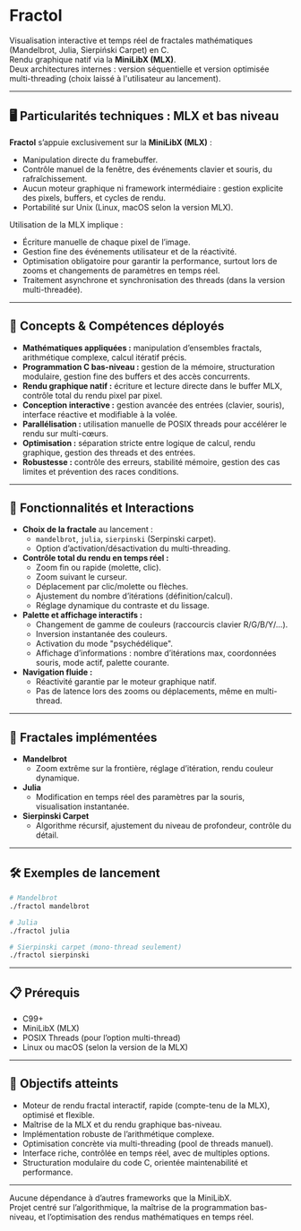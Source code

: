 # Fractol

Visualisation interactive et temps réel de fractales mathématiques (Mandelbrot, Julia, Sierpiński Carpet) en C.  
Rendu graphique natif via la **MiniLibX (MLX)**.  
Deux architectures internes : version séquentielle et version optimisée multi-threading (choix laissé à l'utilisateur au lancement).

---

## 🖥️ Particularités techniques : MLX et bas niveau

**Fractol** s’appuie exclusivement sur la **MiniLibX (MLX)** :  
- Manipulation directe du framebuffer.
- Contrôle manuel de la fenêtre, des événements clavier et souris, du rafraîchissement.
- Aucun moteur graphique ni framework intermédiaire : gestion explicite des pixels, buffers, et cycles de rendu.
- Portabilité sur Unix (Linux, macOS selon la version MLX).

Utilisation de la MLX implique :  
- Écriture manuelle de chaque pixel de l’image.
- Gestion fine des événements utilisateur et de la réactivité.
- Optimisation obligatoire pour garantir la performance, surtout lors de zooms et changements de paramètres en temps réel.
- Traitement asynchrone et synchronisation des threads (dans la version multi-threadée).

---

## 🚀 Concepts & Compétences déployés

- **Mathématiques appliquées :** manipulation d’ensembles fractals, arithmétique complexe, calcul itératif précis.
- **Programmation C bas-niveau :** gestion de la mémoire, structuration modulaire, gestion fine des buffers et des accès concurrents.
- **Rendu graphique natif :** écriture et lecture directe dans le buffer MLX, contrôle total du rendu pixel par pixel.
- **Conception interactive :** gestion avancée des entrées (clavier, souris), interface réactive et modifiable à la volée.
- **Parallélisation :** utilisation manuelle de POSIX threads pour accélérer le rendu sur multi-cœurs.
- **Optimisation :** séparation stricte entre logique de calcul, rendu graphique, gestion des threads et des entrées.
- **Robustesse :** contrôle des erreurs, stabilité mémoire, gestion des cas limites et prévention des races conditions.

---

## 🎨 Fonctionnalités et Interactions

- **Choix de la fractale** au lancement :  
    - `mandelbrot`, `julia`, `sierpinski` (Serpinski carpet).
    - Option d’activation/désactivation du multi-threading.
- **Contrôle total du rendu en temps réel :**
    - Zoom fin ou rapide (molette, clic).
    - Zoom suivant le curseur.
    - Déplacement par clic/molette ou flèches.
    - Ajustement du nombre d’itérations (définition/calcul).
    - Réglage dynamique du contraste et du lissage.
- **Palette et affichage interactifs :**
    - Changement de gamme de couleurs (raccourcis clavier R/G/B/Y/...).
    - Inversion instantanée des couleurs.
    - Activation du mode "psychédélique".
    - Affichage d’informations : nombre d’itérations max, coordonnées souris, mode actif, palette courante.
- **Navigation fluide :**
    - Réactivité garantie par le moteur graphique natif.
    - Pas de latence lors des zooms ou déplacements, même en multi-thread.

---

## 🧮 Fractales implémentées

- **Mandelbrot**  
    - Zoom extrême sur la frontière, réglage d’itération, rendu couleur dynamique.
- **Julia**  
    - Modification en temps réel des paramètres par la souris, visualisation instantanée.
- **Sierpinski Carpet**  
    - Algorithme récursif, ajustement du niveau de profondeur, contrôle du détail.

---

## 🛠️ Exemples de lancement

```bash
# Mandelbrot
./fractol mandelbrot

# Julia
./fractol julia

# Sierpinski carpet (mono-thread seulement)
./fractol sierpinski
```

---

## 📋 Prérequis

- C99+
- MiniLibX (MLX)
- POSIX Threads (pour l’option multi-thread)
- Linux ou macOS (selon la version de la MLX)

---

## 🎯 Objectifs atteints

- Moteur de rendu fractal interactif, rapide (compte-tenu de la MLX), optimisé et flexible.
- Maîtrise de la MLX et du rendu graphique bas-niveau.
- Implémentation robuste de l’arithmétique complexe.
- Optimisation concrète via multi-threading (pool de threads manuel).
- Interface riche, contrôlée en temps réel, avec de multiples options.
- Structuration modulaire du code C, orientée maintenabilité et performance.

---

Aucune dépendance à d’autres frameworks que la MiniLibX.  
Projet centré sur l’algorithmique, la maîtrise de la programmation bas-niveau, et l’optimisation des rendus mathématiques en temps réel.
